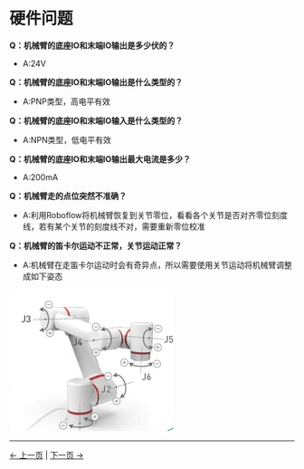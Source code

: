 # 硬件问题

**Q：机械臂的底座IO和末端IO输出是多少伏的？**
- A:24V

**Q：机械臂的底座IO和末端IO输出是什么类型的？**
- A:PNP类型，高电平有效

**Q：机械臂的底座IO和末端IO输入是什么类型的？**
- A:NPN类型，低电平有效

**Q：机械臂的底座IO和末端IO输出最大电流是多少？**
- A:200mA

**Q：机械臂走的点位突然不准确？**
- A:利用Roboflow将机械臂恢复到关节零位，看看各个关节是否对齐零位刻度线，若有某个关节的刻度线不对，需要重新零位校准

**Q：机械臂的笛卡尔运动不正常，关节运动正常？**
- A:机械臂在走笛卡尔运动时会有奇异点，所以需要使用关节运动将机械臂调整成如下姿态

![](../resources/14-IssueFAQ/move.png)



---
[← 上一页](./14.2-software.md) | [下一页 → ](../4-FirstInstallAndUse/4-FirstInstallAndUse.md)
